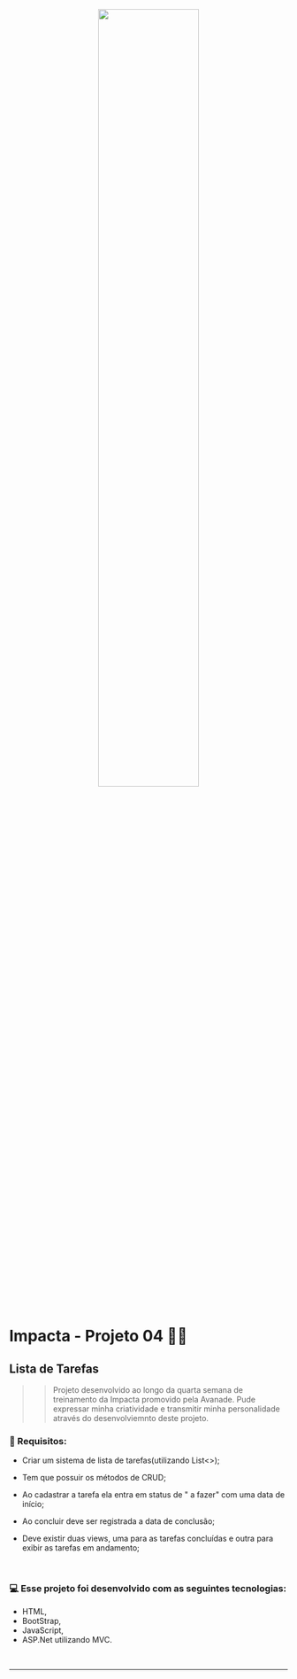 <div align="center"><img width="60%" src="https://th.bing.com/th/id/OIP.WFgwyMmkfLFBn31R-awPrwHaCz?rs=1&pid=ImgDetMain"> </div>

# Impacta - Projeto 04 🚀🚀

## Lista de Tarefas
>> Projeto desenvolvido ao longo da quarta semana de treinamento da Impacta promovido pela Avanade. Pude expressar minha criatividade e transmitir minha personalidade através do desenvolviemnto deste projeto.

### 📒 Requisitos:
<ul>
<li><p>Criar um sistema de lista de tarefas(utilizando List<>);</p></li>  
<li><p>Tem que possuir os métodos de CRUD;</p></li>
<li><p>Ao cadastrar a tarefa ela entra em status de " a fazer" com uma data de início;</p></li>
<li><p>Ao concluir deve ser registrada a data de conclusão;</p></li>
<li><p>Deve existir duas views, uma para as tarefas concluídas e outra para exibir as tarefas em andamento;</p></li>
</ul>
<br>

### 💻 Esse projeto foi desenvolvido com as seguintes tecnologias:

- HTML,
- BootStrap,
- JavaScript,
- ASP.Net utilizando MVC.
  
<br><hr><br>
